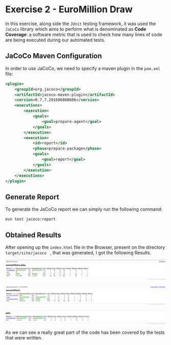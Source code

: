 # Exercise 2 - EuroMillion Draw

In this exercise, along side the `JUnit` testing framework,  it was used the `JaCoCo` library which aims to perform what is denominated as **Code Coverage**: a software metric that is used to check  how many lines of code are being executed during our automated tests.

## JaCoCo Maven Configuration

In order to  use  JaCoCo, we need to specify a maven plugin in  the `pom.xml` file:

```xml
<plugin>
    <groupId>org.jacoco</groupId>
    <artifactId>jacoco-maven-plugin</artifactId>
    <version>0.7.7.201606060606</version>
    <executions>
        <execution>
            <goals>
                <goal>prepare-agent</goal>
            </goals>
        </execution>
        <execution>
            <id>report</id>
            <phase>prepare-package</phase>
            <goals>
                <goal>report</goal>
            </goals>
        </execution>
    </executions>
</plugin>
```

 ## Generate Report

To generate the JaCoCo report we can simply run the following command:

```
mvn test jacoco:report
```

## Obtained Results 

After opening up  the `index.html` file in the Browser, present on the  directory `target/site/jacoco ` , that was generated,  I got the following Results.



![image2](https://github.com/DanielGomes14/PraticalTQS/blob/main/lab1/P2Euromillions/image2.png)

![image3](https://github.com/DanielGomes14/PraticalTQS/blob/main/lab1/P2Euromillions/image3.png)

![image4](https://github.com/DanielGomes14/PraticalTQS/blob/main/lab1/P2Euromillions/image4.png)

As we can see a really great part of the code  has been covered by the tests that were written.

